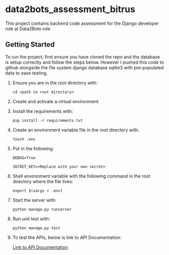 # data2bots_assessment_bitrus

This project contains backend code assessment for the Django developer role at Data2Bots role
## Getting Started

To run the project, first ensure you have cloned the repo and the database is setup correctly and follow the steps below. However I pushed this code to github alongside the file system django database sqlite3 with pre-populated data to ease testing.

 1. Ensure you are in the root directory with:

    `cd <path to root directory>`

 2. Create and activate a virtual  environment

 3. Install the requirements with:

    `pip install -r requirements.txt`
 4. Create an environment variable file in the root directory with:
 
    `touch .env`
5. Put in the following:
 
    `DEBUG=True`

    `SECRET_KEY=<Replace with your own secret>`
6.  Shell environment variable with the following command in the root directory where the file lives:

    `export $(xargs < .env)`

7. Start the server with:

    `python manage.py runserver`

8. Run unit test with:

    `python manage.py test`

9. To test the APIs, below is link to API Documentation:

    [Link to API Documentation](https://documenter.getpostman.com/view/14940225/2s7Z7YKaEU#9b84f64e-7fcd-49ca-9760-2d434a77647c)